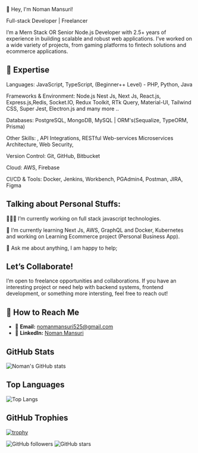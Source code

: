 👋 Hey, I'm Noman Mansuri!

 Full-stack Developer | Freelancer 

I’m a Mern Stack OR Senior Node.js Developer with 2.5+ years of experience in building scalable and robust web applications. I’ve worked on a wide variety of projects, from gaming platforms to fintech solutions and ecommerce applications.


🚀 Expertise
------------------------------------------------------------------------------------------------

Languages: JavaScript, TypeScript, (Beginner++ Level) - PHP, Python, Java 

Frameworks & Environment: Node.js Nest Js, Next Js, React.js, Express.js,Redis, Socket.IO, Redux Toolkit, RTk Query,
Material-UI, Tailwind CSS, Super Jest, Electron.js and many more ..

Databases: PostgreSQL, MongoDB, MySQL |  ORM's(Sequalize, TypeORM, Prisma)

Other Skills: , API Integrations, RESTful Web-services Microservices Architecture, Web Security, 

Version Control: Git, GitHub, Bitbucket

Cloud: AWS, Firebase

CI/CD & Tools: Docker, Jenkins, Workbench, PGAdmin4, Postman, JIRA, Figma


Talking about Personal Stuffs:
------------------------------------------------------------------------------------------------

👨🏽‍💻 I’m currently working on full stack javascript technologies.

🌱 I’m currently learning Next Js, AWS, GraphQL and Docker, Kubernetes and working on Learning Ecommerce project (Personal Business App).

💬 Ask me about anything, I am happy to help;

Let’s Collaborate!
------------------------------------------------------------------------------------------------

I’m open to freelance opportunities and collaborations. If you have an interesting project or need help with backend systems, frontend development, or something more intersting, feel free to reach out!

📍 How to Reach Me
------------------------------------------------------------------------------------------------

- 📧 **Email:** [nomanmansuri525@gmail.com](nomanmansuri525@gmail.com)
- 💼 **LinkedIn:** [Noman Mansuri](https://www.linkedin.com/in/nomanmansuri)




## GitHub Stats

![Noman's GitHub stats](https://github-readme-stats.vercel.app/api?username=nomanmansuri&show_icons=true&theme=radical)

## Top Languages

![Top Langs](https://github-readme-stats.vercel.app/api/top-langs/?username=nomanmansuri&layout=compact)

## GitHub Trophies

[![trophy](https://github-profile-trophy.vercel.app/?username=nomanmansuri)](https://github.com/ryo-ma/github-profile-trophy)

![GitHub followers](https://img.shields.io/github/followers/nomanmansuri?style=social)
![GitHub stars](https://img.shields.io/github/stars/nomanmansuri?style=social)
<!--
**Nomi525/Nomi525** is a ✨ _special_ ✨ repository because its `README.md` (this file) appears on your GitHub profile.

Here are some ideas to get you started:

- 🔭 I’m currently working on ...
- 🌱 I’m currently learning ...
- 👯 I’m looking to collaborate on ...
- 🤔 I’m looking for help with ...
- 💬 Ask me about ...
- 📫 How to reach me: ...
- 😄 Pronouns: ...
- ⚡ Fun fact: ...
-->
